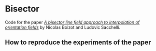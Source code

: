 # Bisector

Code for the paper [_A bisector line field approach to interpolation of orientation fields_](https://arxiv.org/abs/1907.11449) by Nicolas Boizot and Ludovic Sacchelli.

## How to reproduce the experiments of the paper

